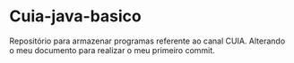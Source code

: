 # Cuia-java-basico
Repositório para armazenar programas referente ao canal CUIA.
Alterando o meu documento para realizar o meu primeiro commit.